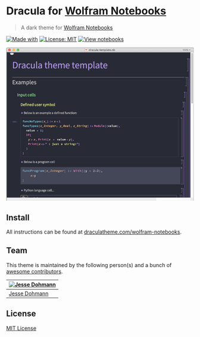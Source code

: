 # Dracula for [Wolfram Notebooks](https://www.wolfram.com/notebooks/)
> A dark theme for [Wolfram Notebooks](https://www.wolfram.com/notebooks/)

 [![Made with](https://img.shields.io/static/v1?label=Made%20with&labelColor=black&message=Wolfram%20Language&color=d21c00&logo=wolfram-language&logoColor=white)](https://www.wolfram.com/language/)
 [![License: MIT](https://img.shields.io/badge/License-MIT-yellow.svg)](https://opensource.org/licenses/MIT)
 [![View notebooks](https://wolfr.am/HAAhzkRq)](https://wolfr.am/NwySAeCs)

![Screenshot](./screenshot.png)

## Install
All instructions can be found at [draculatheme.com/wolfram-notebooks](https://draculatheme.com/wolfram-notebooks).

## Team
This theme is maintained by the following person(s) and a bunch of
[awesome contributors](https://github.com/dracula/wolfram-notebooks/graphs/contributors).

[![Jesse Dohmann](https://avatars0.githubusercontent.com/u/14860856?v=3&s=70)](https://github.com/jldohmann) |
--- |
[Jesse Dohmann](https://github.com/jldohmann) |

## License

[MIT License](./LICENSE)

